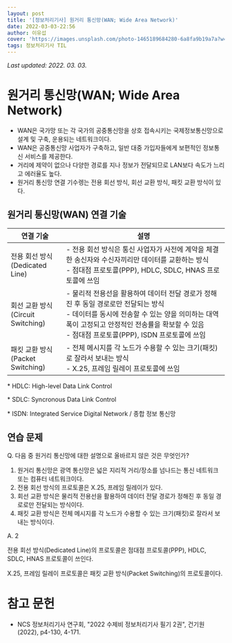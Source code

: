 ```yaml
---
layout: post
title: '[정보처리기사] 원거리 통신망(WAN; Wide Area Network)'
date: 2022-03-03-22:56
author: 이유섭
cover: 'https://images.unsplash.com/photo-1465189684280-6a8fa9b19a7a?w=1600&q=900'
tags: 정보처리기사 TIL
---
```




_Last updated: 2022. 03. 03._



# 원거리 통신망(WAN; Wide Area Network)

- WAN은 국가망 또는 각 국가의 공중통신망을 상호 접속시키는 국제정보통신망으로 설계 및 구축, 운용되는 네트워크이다.
- WAN은 공중통신망 사업자가 구축하고, 일반 대중 가입자들에게 보편적인 정보통신 서비스를 제공한다.
- 거리에 제약이 없으나 다양한 경로를 지나 정보가 전달되므로 LAN보다 속도가 느리고 에러율도 높다.
- 원거리 통신망 연결 기수렝는 전용 회선 방식, 회선 교환 방식, 패킷 교환 방식이 있다.



## 원거리 통신망(WAN) 연결 기술

| 연결 기술                               | 설명                                                         |
| --------------------------------------- | ------------------------------------------------------------ |
| 전용 회선 방식<br />(Dedicated Line)    | - 전용 회선 방식은 통신 사업자가 사전에 계약을 체결한 송신자와 수신자끼리만 데이터를 교환하는 방식<br />- 점대점 프로토콜(PPP), HDLC, SDLC, HNAS 프로토콜에 쓰임 |
| 회선 교환 방식<br />(Circuit Switching) | - 물리적 전용선을 활용하여 데이터 전달 경로가 정해진 후 동일 경로로만 전달되는 방식<br />- 데이터를 동시에 전송할 수 있는 양을 의미하는 대역폭이 고정되고 안정적인 전송률을 확보할 수 있음<br />- 점대점 프로토콜(PPP), ISDN 프로토콜에 쓰임 |
| 패킷 교환 방식<br />(Packet Switching)  | - 전체 메시지를 각 노드가 수용할 수 있는 크기(패킷)로 잘라서 보내는 방식<br />- X.25, 프레임 릴레이 프로토콜에 쓰임 |

\* HDLC: High-level Data Link Control

\* SDLC: Syncronous Data Link Control

\* ISDN: Integrated Service Digital Network / 종합 정보 통신망



## 연습 문제

Q. 다음 중 원거리 통신망에 대한 설명으로 올바르지 않은 것은 무엇인가?

1. 원거리 통신망은 광역 통신망은 넓은 지리적 거리/장소를 넘나드는 통신 네트워크 또는 컴퓨터 네트워크이다.
2. 전용 회선 방식의 프로토콜은 X.25, 프레임 릴레이가 있다.
3. 회선 교환 방식은 물리적 전용선을 활용하여 데이터 전달 경로가 정해진 후 동일 경로로만 전달되는 방식이다.
4. 패킷 교환 방식은 전체 메시지를 각 노드가 수용할 수 있는 크기(패킷)로 잘라서 보내는 방식이다.



A. 2

전용 회선 방식(Dedicated Line)의 프로토콜은 점대점 프로토콜(PPP), HDLC, SDLC, HNAS 프로토콜이 쓰인다.

X.25, 프레임 릴레이 프로토콜은 패킷 교환 방식(Packet Switching)의 프로토콜이다.





# 참고 문헌

- NCS 정보처리기사 연구회, "2022 수제비 정보처리기사 필기 2권", 건기원(2022), p4-130, 4-171.
